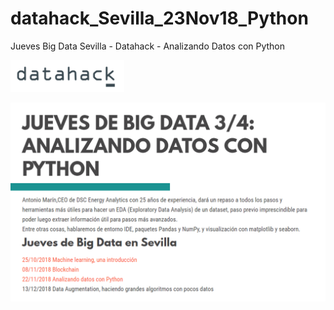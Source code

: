# datahack_Sevilla_23Nov18_Python
Jueves Big Data Sevilla - Datahack - Analizando Datos con Python

![Datahack](/images/datahack_logo.png)

![Conferencias](/images/conferencias_jueves_big_data.png)
